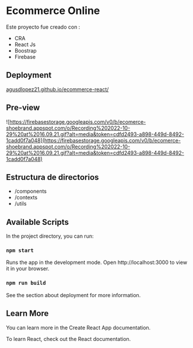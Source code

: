 # Ecommerce Online

Este proyecto fue creado con :
- CRA
- React Js
- Boostrap
- Firebase


## Deployment
[agusdlopez21.github.io/ecommerce-react/](https://agusdlopez21.github.io/ecommerce-react/)

## Pre-view
![https://firebasestorage.googleapis.com/v0/b/ecomerce-shoebrand.appspot.com/o/Recording%202022-10-29%20at%2016.09.21.gif?alt=media&token=cdfd2493-a898-449d-8492-1cadd0f7a048](https://firebasestorage.googleapis.com/v0/b/ecomerce-shoebrand.appspot.com/o/Recording%202022-10-29%20at%2016.09.21.gif?alt=media&token=cdfd2493-a898-449d-8492-1cadd0f7a048)
## Estructura de directorios
- /components
- /contexts
- /utils

## Available Scripts
In the project directory, you can run:

### `npm start`
Runs the app in the development mode.
Open http://localhost:3000 to view it in your browser.

### `npm run build`
See the section about deployment for more information.

## Learn More
You can learn more in the Create React App documentation.

To learn React, check out the React documentation.